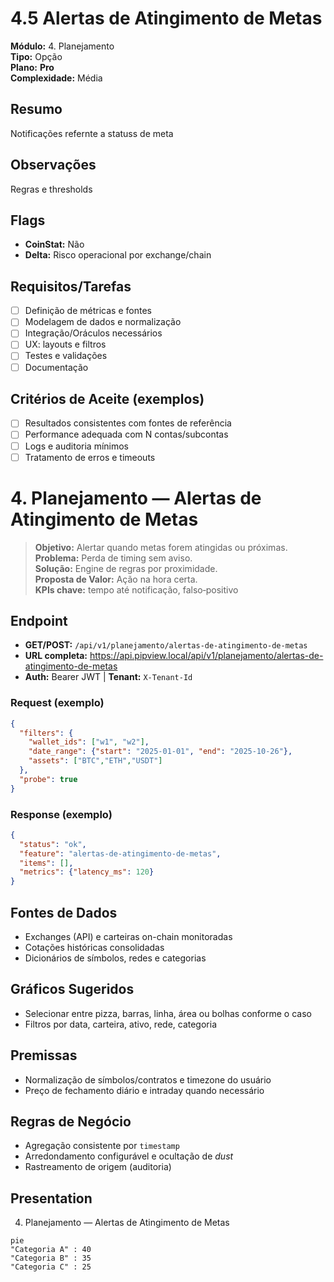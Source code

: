 # 4.5 Alertas de Atingimento de Metas

**Módulo:** 4. Planejamento  
**Tipo:** Opção  
**Plano:** **Pro**  
**Complexidade:** Média

## Resumo
Notificações refernte a statuss de meta

## Observações
Regras e thresholds

## Flags
- **CoinStat:** Não
- **Delta:** Risco operacional por exchange/chain

## Requisitos/Tarefas
- [ ] Definição de métricas e fontes
- [ ] Modelagem de dados e normalização
- [ ] Integração/Oráculos necessários
- [ ] UX: layouts e filtros
- [ ] Testes e validações
- [ ] Documentação

## Critérios de Aceite (exemplos)
- [ ] Resultados consistentes com fontes de referência
- [ ] Performance adequada com N contas/subcontas
- [ ] Logs e auditoria mínimos
- [ ] Tratamento de erros e timeouts

# 4. Planejamento — Alertas de Atingimento de Metas

> **Objetivo:** Alertar quando metas forem atingidas ou próximas.  
> **Problema:** Perda de timing sem aviso.  
> **Solução:** Engine de regras por proximidade.  
> **Proposta de Valor:** Ação na hora certa.  
> **KPIs chave:** tempo até notificação, falso‑positivo

## Endpoint
- **GET/POST:** `/api/v1/planejamento/alertas-de-atingimento-de-metas`  
- **URL completa:** <https://api.pipview.local/api/v1/planejamento/alertas-de-atingimento-de-metas>  
- **Auth:** Bearer JWT | **Tenant:** `X-Tenant-Id`

### Request (exemplo)
```json
{
  "filters": {
    "wallet_ids": ["w1", "w2"],
    "date_range": {"start": "2025-01-01", "end": "2025-10-26"},
    "assets": ["BTC","ETH","USDT"]
  },
  "probe": true
}
```

### Response (exemplo)
```json
{
  "status": "ok",
  "feature": "alertas-de-atingimento-de-metas",
  "items": [],
  "metrics": {"latency_ms": 120}
}
```

## Fontes de Dados
- Exchanges (API) e carteiras on-chain monitoradas
- Cotações históricas consolidadas
- Dicionários de símbolos, redes e categorias

## Gráficos Sugeridos
- Selecionar entre pizza, barras, linha, área ou bolhas conforme o caso
- Filtros por data, carteira, ativo, rede, categoria

## Premissas
- Normalização de símbolos/contratos e timezone do usuário
- Preço de fechamento diário e intraday quando necessário

## Regras de Negócio
- Agregação consistente por `timestamp`
- Arredondamento configurável e ocultação de *dust*
- Rastreamento de origem (auditoria)

## Presentation
4. Planejamento — Alertas de Atingimento de Metas

```mermaid
pie
"Categoria A" : 40
"Categoria B" : 35
"Categoria C" : 25
```
